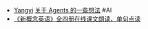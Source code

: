 - [Yangyi](https://x.com/Yangyixxxx) [关于 Agents 的一些想法](https://x.com/Yangyixxxx/status/1971604647065620521) #AI
- [《新概念英语》全四册在线课文朗读、单句点读](https://github.com/iChochy/NCE)